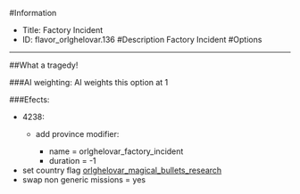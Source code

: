 #Information
 - Title: Factory Incident
 - ID: flavor_orlghelovar.136
#Description
Factory Incident
#Options

___
##What a tragedy!

###AI weighting:
AI weights this option at 1


###Efects:<ul><li>4238:</li><ul><li>add province modifier:</li><ul><li>name = orlghelovar_factory_incident</li><li>duration = -1</li></ul></ul><li>set country flag [orlghelovar_magical_bullets_research](../flags/orlghelovar_magical_bullets_research.md)</li><li>swap non generic missions = yes</li></ul>
